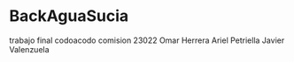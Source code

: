 # BackAguaSucia
trabajo final codoacodo comision 23022
Omar Herrera
Ariel Petriella
Javier Valenzuela
